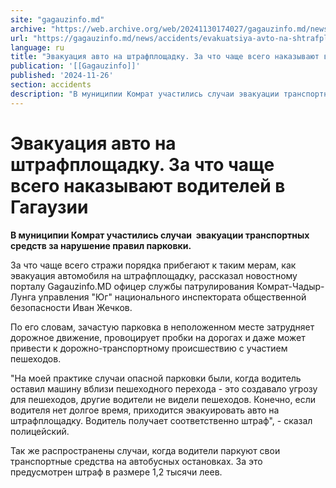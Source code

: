 ```yaml
---
site: "gagauzinfo.md"
archive: "https://web.archive.org/web/20241130174027/gagauzinfo.md/news/accidents/evakuatsiya-avto-na-shtrafploschadku-za-chto-chasche-vsego-nakazivayut-voditelei-v-gagauzii"
url: "https://gagauzinfo.md/news/accidents/evakuatsiya-avto-na-shtrafploschadku-za-chto-chasche-vsego-nakazivayut-voditelei-v-gagauzii"
language: ru
title: "Эвакуация авто на штрафплощадку. За что чаще всего наказывают водителей в Гагаузии"
publication: '[[Gagauzinfo]]'
published: '2024-11-26'
section: accidents
description: "В муниципии Комрат участились случаи эвакуации транспортных средств за нарушение правил парковки."
---
```


# Эвакуация авто на штрафплощадку. За что чаще всего наказывают водителей в Гагаузии

**В муниципии Комрат участились случаи  эвакуации транспортных средств за нарушение правил парковки.**

За что чаще всего стражи порядка прибегают к таким мерам, как эвакуация автомобиля на штрафплощадку, рассказал новостному порталу Gagauzinfo.MD офицер службы патрулирования Комрат-Чадыр-Лунга управления "Юг" национального инспектората общественной безопасности Иван Жечков.

По его словам, зачастую парковка в неположенном месте затрудняет дорожное движение, провоцирует пробки на дорогах и даже может привести к дорожно-транспортному происшествию с участием пешеходов.

"На моей практике случаи опасной парковки были, когда водитель оставил машину вблизи пешеходного перехода - это создавало угрозу для пешеходов, другие водители не видели пешеходов. Конечно, если водителя нет долгое время, приходится эвакуировать авто на штрафплощадку. Водитель получает соответственно штраф", - сказал полицейский.

Так же распространены случаи, когда водители паркуют свои транспортные средства на автобусных остановках. За это предусмотрен штраф в размере 1,2 тысячи леев.
